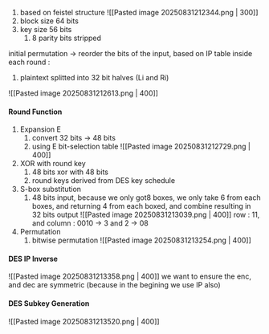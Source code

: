 1. based on feistel structure
	![[Pasted image 20250831212344.png | 300]]
2. block size 64 bits
3. key size 56 bits
	1. 8 parity bits stripped

initial permutation -> reorder the bits of the input, based on IP table
inside each round :
1. plaintext splitted into 32 bit halves (Li and Ri)


![[Pasted image 20250831212613.png | 400]]
#### Round Function
1. Expansion E
	1. convert 32 bits -> 48 bits
	2. using E bit-selection table
	![[Pasted image 20250831212729.png | 400]]
2. XOR with round key
	1. 48 bits xor with 48 bits
	2. round keys derived from DES key schedule
3. S-box substitution
	1. 48 bits input, because we only got8 boxes, we only take 6 from each boxes, and returning 4 from each boxed, and combine resulting in 32 bits output
	![[Pasted image 20250831213039.png | 400]]
	row : 11, and column : 0010 -> 3 and 2 -> 08
4. Permutation
	1. bitwise permutation
	![[Pasted image 20250831213254.png | 400]]

#### DES IP Inverse
![[Pasted image 20250831213358.png | 400]]
we want to ensure the enc, and dec are symmetric (because in the begining we use IP also)


#### DES Subkey Generation
![[Pasted image 20250831213520.png | 400]]
